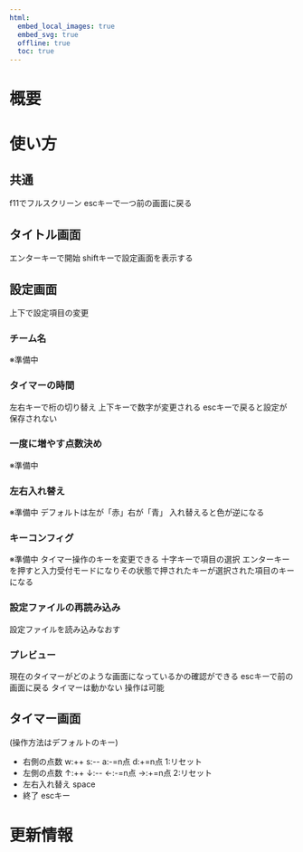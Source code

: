 ```yaml
---
html:
  embed_local_images: true
  embed_svg: true
  offline: true
  toc: true
---
```

# 概要

# 使い方
## 共通
f11でフルスクリーン
escキーで一つ前の画面に戻る

## タイトル画面
エンターキーで開始
shiftキーで設定画面を表示する

## 設定画面
上下で設定項目の変更
### チーム名
※準備中
### タイマーの時間
左右キーで桁の切り替え
上下キーで数字が変更される
escキーで戻ると設定が保存されない
### 一度に増やす点数決め
※準備中
### 左右入れ替え
※準備中
デフォルトは左が「赤」右が「青」
入れ替えると色が逆になる
### キーコンフィグ
※準備中
タイマー操作のキーを変更できる
十字キーで項目の選択
エンターキーを押すと入力受付モードになりその状態で押されたキーが選択された項目のキーになる

### 設定ファイルの再読み込み
設定ファイルを読み込みなおす
### プレビュー
現在のタイマーがどのような画面になっているかの確認ができる
escキーで前の画面に戻る
タイマーは動かない
操作は可能

## タイマー画面
(操作方法はデフォルトのキー)
- 右側の点数
    w:++
    s:--
    a:-=n点
    d:+=n点
    1:リセット
- 左側の点数
    ↑:++
    ↓:--
    ←:-=n点
    →:+=n点
    2:リセット
- 左右入れ替え
    space
- 終了
    escキー

# 更新情報


<!-- cxfreeze -->
<!-- https://www.keshikan.net/fonts.html -->